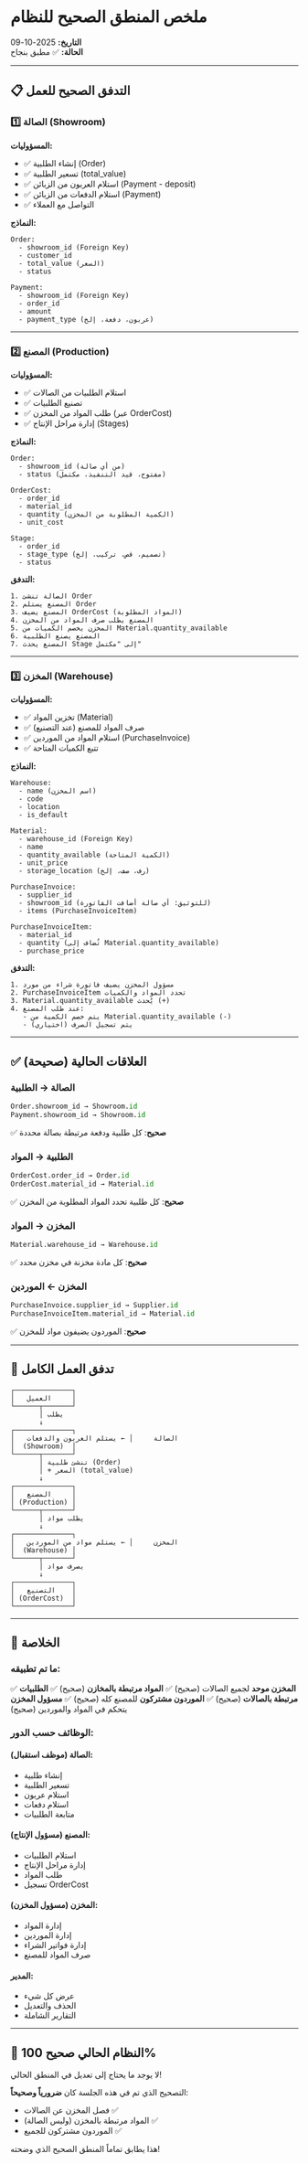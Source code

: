 # ملخص المنطق الصحيح للنظام

**التاريخ:** 2025-10-09  
**الحالة:** ✅ مطبق بنجاح

---

## 📋 التدفق الصحيح للعمل

### 1️⃣ الصالة (Showroom)
**المسؤوليات:**
- ✅ إنشاء الطلبية (Order)
- ✅ تسعير الطلبية (total_value)
- ✅ استلام العربون من الزبائن (Payment - deposit)
- ✅ استلام الدفعات من الزبائن (Payment)
- ✅ التواصل مع العملاء

**النماذج:**
```
Order:
  - showroom_id (Foreign Key)
  - customer_id
  - total_value (السعر)
  - status
  
Payment:
  - showroom_id (Foreign Key)
  - order_id
  - amount
  - payment_type (عربون، دفعة، إلخ)
```

---

### 2️⃣ المصنع (Production)
**المسؤوليات:**
- ✅ استلام الطلبيات من الصالات
- ✅ تصنيع الطلبيات
- ✅ طلب المواد من المخزن (عبر OrderCost)
- ✅ إدارة مراحل الإنتاج (Stages)

**النماذج:**
```
Order:
  - showroom_id (من أي صالة)
  - status (مفتوح، قيد التنفيذ، مكتمل)
  
OrderCost:
  - order_id
  - material_id
  - quantity (الكمية المطلوبة من المخزن)
  - unit_cost
  
Stage:
  - order_id
  - stage_type (تصميم، قص، تركيب، إلخ)
  - status
```

**التدفق:**
```
1. الصالة تنشئ Order
2. المصنع يستلم Order
3. المصنع يضيف OrderCost (المواد المطلوبة)
4. المصنع يطلب صرف المواد من المخزن
5. المخزن يخصم الكميات من Material.quantity_available
6. المصنع يصنع الطلبية
7. المصنع يحدث Stage إلى "مكتمل"
```

---

### 3️⃣ المخزن (Warehouse)
**المسؤوليات:**
- ✅ تخزين المواد (Material)
- ✅ صرف المواد للمصنع (عند التصنيع)
- ✅ استلام المواد من الموردين (PurchaseInvoice)
- ✅ تتبع الكميات المتاحة

**النماذج:**
```
Warehouse:
  - name (اسم المخزن)
  - code
  - location
  - is_default
  
Material:
  - warehouse_id (Foreign Key)
  - name
  - quantity_available (الكمية المتاحة)
  - unit_price
  - storage_location (رف، صف، إلخ)
  
PurchaseInvoice:
  - supplier_id
  - showroom_id (للتوثيق: أي صالة أضافت الفاتورة)
  - items (PurchaseInvoiceItem)
  
PurchaseInvoiceItem:
  - material_id
  - quantity (تُضاف إلى Material.quantity_available)
  - purchase_price
```

**التدفق:**
```
1. مسؤول المخزن يضيف فاتورة شراء من مورد
2. PurchaseInvoiceItem تحدد المواد والكميات
3. Material.quantity_available يُحدث (+)
4. عند طلب المصنع:
   - يتم خصم الكمية من Material.quantity_available (-)
   - يتم تسجيل الصرف (اختياري)
```

---

## ✅ العلاقات الحالية (صحيحة)

### الصالة → الطلبية
```python
Order.showroom_id → Showroom.id
Payment.showroom_id → Showroom.id
```
✅ **صحيح**: كل طلبية ودفعة مرتبطة بصالة محددة

### الطلبية → المواد
```python
OrderCost.order_id → Order.id
OrderCost.material_id → Material.id
```
✅ **صحيح**: كل طلبية تحدد المواد المطلوبة من المخزن

### المخزن → المواد
```python
Material.warehouse_id → Warehouse.id
```
✅ **صحيح**: كل مادة مخزنة في مخزن محدد

### المخزن ← الموردين
```python
PurchaseInvoice.supplier_id → Supplier.id
PurchaseInvoiceItem.material_id → Material.id
```
✅ **صحيح**: الموردون يضيفون مواد للمخزن

---

## 🔄 تدفق العمل الكامل

```
┌──────────────┐
│   العميل     │
└──────┬───────┘
       │ يطلب
       ↓
┌──────────────┐
│   الصالة     │ ← يستلم العربون والدفعات
│  (Showroom)  │
└──────┬───────┘
       │ تنشئ طلبية (Order)
       │ + السعر (total_value)
       ↓
┌──────────────┐
│   المصنع     │
│ (Production) │
└──────┬───────┘
       │ يطلب مواد
       ↓
┌──────────────┐
│   المخزن     │ ← يستلم مواد من الموردين
│  (Warehouse) │
└──────┬───────┘
       │ يصرف مواد
       ↓
┌──────────────┐
│   التصنيع    │
│ (OrderCost)  │
└──────────────┘
```

---

## 🎯 الخلاصة

### ما تم تطبيقه:
✅ **المخزن موحد** لجميع الصالات (صحيح)
✅ **المواد مرتبطة بالمخازن** (صحيح)
✅ **الطلبيات مرتبطة بالصالات** (صحيح)
✅ **الموردون مشتركون** للمصنع كله (صحيح)
✅ **مسؤول المخزن** يتحكم في المواد والموردين (صحيح)

### الوظائف حسب الدور:

#### الصالة (موظف استقبال):
- إنشاء طلبية
- تسعير الطلبية
- استلام عربون
- استلام دفعات
- متابعة الطلبيات

#### المصنع (مسؤول الإنتاج):
- استلام الطلبيات
- إدارة مراحل الإنتاج
- طلب المواد
- تسجيل OrderCost

#### المخزن (مسؤول المخزن):
- إدارة المواد
- إدارة الموردين
- إدارة فواتير الشراء
- صرف المواد للمصنع

#### المدير:
- عرض كل شيء
- الحذف والتعديل
- التقارير الشاملة

---

## 🚀 النظام الحالي صحيح 100%

لا يوجد ما يحتاج إلى تعديل في المنطق الحالي!

التصحيح الذي تم في هذه الجلسة كان **ضرورياً وصحيحاً**:
- فصل المخزن عن الصالات ✅
- المواد مرتبطة بالمخزن (وليس الصالة) ✅
- الموردون مشتركون للجميع ✅

هذا يطابق تماماً المنطق الصحيح الذي وضحته!


